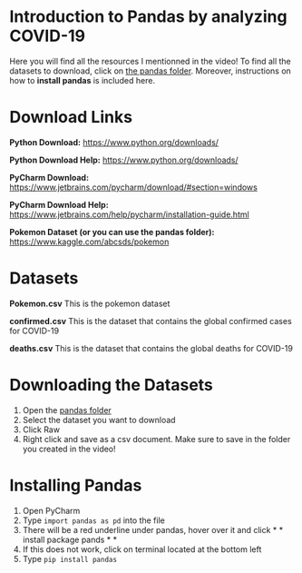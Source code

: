 # Introduction to Pandas by analyzing COVID-19

Here you will find all the resources I mentionned in the video! To find all the datasets to download, click on [the pandas folder](https://github.com/peculiar-polymath/intro-to-pandas/tree/master/pandas). Moreover, instructions on how to **install pandas** is included here.

# Download Links
**Python Download:** https://www.python.org/downloads/

**Python Download Help:** https://www.python.org/downloads/

**PyCharm Download:** https://www.jetbrains.com/pycharm/download/#section=windows

**PyCharm Download Help:** https://www.jetbrains.com/help/pycharm/installation-guide.html

**Pokemon Dataset (or you can use the pandas folder):** https://www.kaggle.com/abcsds/pokemon


# Datasets
**Pokemon.csv** This is the pokemon dataset

**confirmed.csv** This is the dataset that contains the global confirmed cases for COVID-19

**deaths.csv** This is the dataset that contains the global deaths for COVID-19

# Downloading the Datasets
1. Open the [pandas folder](https://github.com/peculiar-polymath/intro-to-pandas/tree/master/pandas)
2. Select the dataset you want to download
3. Click Raw
4. Right click and save as a csv document. Make sure to save in the folder you created in the video!

# Installing Pandas
1. Open PyCharm
2. Type ``` import pandas as pd ``` into the file
3. There will be a red underline under pandas, hover over it and click * * install package pands * *
4. If this does not work, click on terminal located at the bottom left
5. Type ``` pip install pandas ```
